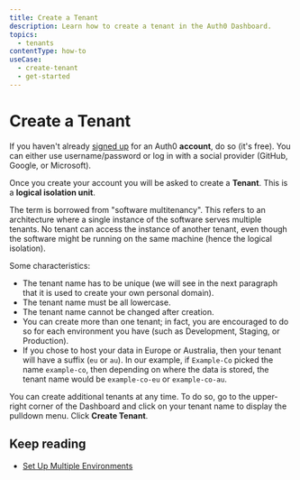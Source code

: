 ```yaml
---
title: Create a Tenant
description: Learn how to create a tenant in the Auth0 Dashboard. 
topics:
  - tenants
contentType: how-to
useCase:
  - create-tenant
  - get-started
---
```

# Create a Tenant

If you haven't already [signed up](https://auth0.com/signup) for an Auth0 **account**, do so (it's free). You can either use username/password or log in with a social provider (GitHub, Google, or Microsoft).

Once you create your account you will be asked to create a **Tenant**. This is a **logical isolation unit**.

The term is borrowed from "software multitenancy". This refers to an architecture where a single instance of the software serves multiple tenants. No tenant can access the instance of another tenant, even though the software might be running on the same machine (hence the logical isolation).

Some characteristics:

- The tenant name has to be unique (we will see in the next paragraph that it is used to create your own personal domain).
- The tenant name must be all lowercase.
- The tenant name cannot be changed after creation.
- You can create more than one tenant; in fact, you are encouraged to do so for each environment you have (such as Development, Staging, or Production).
- If you chose to host your data in Europe or Australia, then your tenant will have a suffix (`eu` or `au`). In our example, if `Example-Co` picked the name `example-co`, then depending on where the data is stored, the tenant name would be `example-co-eu` or `example-co-au`.

You can create additional tenants at any time. To do so, go to the upper-right corner of the Dashboard and click on your tenant name to display the pulldown menu. Click **Create Tenant**.

## Keep reading
* [Set Up Multiple Environments](/guides-tutorials/getting-started/setting-up-env)
